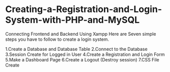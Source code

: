 # Creating-a-Registration-and-Login-System-with-PHP-and-MySQL
Connecting Frontend and Backend Using Xampp
Here are Seven simple steps you have to follow to create a login system.

1.Create a Database and Database Table
2.Connect to the Database
3.Session Create for Logged in User
4.Create a Registration and Login Form
5.Make a Dashboard Page
6.Create a Logout (Destroy session)
7.CSS File Create
